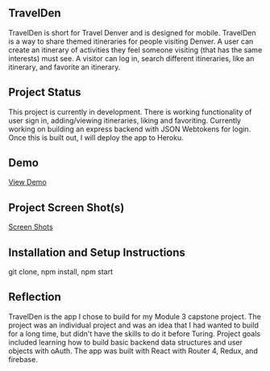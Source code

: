 
## TravelDen
TravelDen is short for Travel Denver and is designed for mobile. TravelDen is a way to share themed itineraries for people visiting Denver. A user can create an itinerary of activities they feel someone visiting (that has the same interests) must see. A visitor can log in, search different itineraries, like an itinerary, and favorite an itinerary. 

## Project Status
This project is currently in development. There is working functionality of user sign in, adding/viewing itineraries, liking and favoriting. Currently working on building an express backend with JSON Webtokens for login. Once this is built out, I will deploy the app to Heroku.

## Demo
[View Demo](https://drive.google.com/file/d/0B01GfirTpVyLOXIyLU1jZmRJSHc/view)

## Project Screen Shot(s)  
[Screen Shots](http://imgur.com/a/PlMEo)

## Installation and Setup Instructions
git clone, npm install, npm start

## Reflection
TravelDen is the app I chose to build for my Module 3 capstone project. The project was an individual project and was an idea that I had wanted to build for a long time, but didn't have the skills to do it before Turing. Project goals included learning how to build basic backend data structures and user objects with oAuth. The app was built with React with Router 4, Redux, and firebase.
